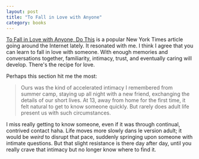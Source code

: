 ```yaml
---
layout: post
title: "To Fall in Love with Anyone"
category: books
---
```


[To Fall in Love with Anyone, Do This](http://www.nytimes.com/2015/01/11/fashion/modern-love-to-fall-in-love-with-anyone-do-this.html)
is a popular New York Times article going around the Internet lately. It
resonated with me. I think I agree that you can learn to fall in love with
someone. With enough memories and conversations together, familiarity,
intimacy, trust, and eventually caring will develop. There's the recipe for
love.

Perhaps this section hit me the most:
> Ours was the kind of accelerated intimacy I remembered from summer camp,
> staying up all night with a new friend, exchanging the details of our short
> lives. At 13, away from home for the first time, it felt natural to get to
> know someone quickly. But rarely does adult life present us with such
> circumstances.

I miss really getting to know someone, even if it was through continual,
contrived contact haha. Life moves more slowly dans le version adult; it would
be _weird_ to disrupt that pace, suddenly springing upon someone with
intimate questions. But that slight resistance is there day after day, until
you really crave that intimacy but no longer know where to find it.
